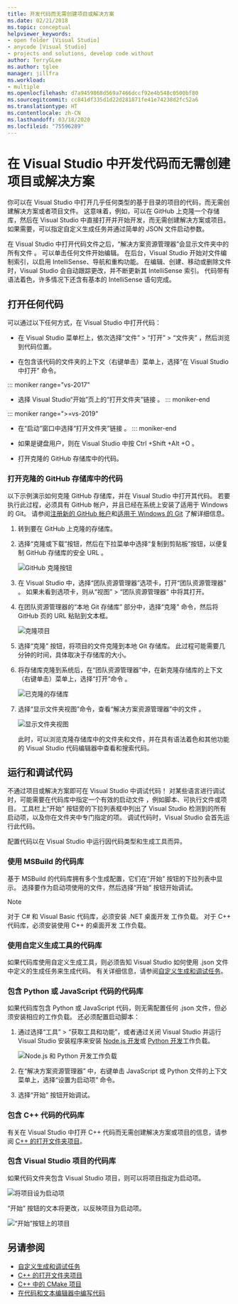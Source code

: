 ```yaml
---
title: 开发代码而无需创建项目或解决方案
ms.date: 02/21/2018
ms.topic: conceptual
helpviewer_keywords:
- open folder [Visual Studio]
- anycode [Visual Studio]
- projects and solutions, develop code without
author: TerryGLee
ms.author: tglee
manager: jillfra
ms.workload:
- multiple
ms.openlocfilehash: d7a9459868d569a7466dccf92e4b548c0500bf80
ms.sourcegitcommit: cc841df335d1d22d281871fe41e74238d2fc52a6
ms.translationtype: HT
ms.contentlocale: zh-CN
ms.lasthandoff: 03/18/2020
ms.locfileid: "75596289"
---
```

# <a name="develop-code-in-visual-studio-without-projects-or-solutions"></a>在 Visual Studio 中开发代码而无需创建项目或解决方案

你可以在 Visual Studio 中打开几乎任何类型的基于目录的项目的代码，而无需创建解决方案或者项目文件。 这意味着，例如，可以在 GitHub 上克隆一个存储库，然后在 Visual Studio 中直接打开并开始开发，而无需创建解决方案或项目。 如果需要，可以指定自定义生成任务并通过简单的 JSON 文件启动参数。

在 Visual Studio 中打开代码文件之后，“解决方案资源管理器”会显示文件夹中的所有文件  。 可以单击任何文件开始编辑。 在后台，Visual Studio 开始对文件编制索引，以启用 IntelliSense、导航和重构功能。 在编辑、创建、移动或删除文件时，Visual Studio 会自动跟踪更改，并不断更新其 IntelliSense 索引。 代码带有语法着色，许多情况下还含有基本的 IntelliSense 语句完成。

## <a name="open-any-code"></a>打开任何代码

可以通过以下任何方式，在 Visual Studio 中打开代码：

- 在 Visual Studio 菜单栏上，依次选择“文件”   > “打开”   > “文件夹”  ，然后浏览到代码位置。

- 在包含该代码的文件夹的上下文（右键单击）菜单上，选择“在 Visual Studio 中打开”  命令。

::: moniker range="vs-2017"
- 选择 Visual Studio“开始”页上的“打开文件夹”链接   。
::: moniker-end

::: moniker range=">=vs-2019"
- 在“启动”窗口中选择“打开文件夹”链接  。
::: moniker-end

- 如果是键盘用户，则在 Visual Studio 中按 Ctrl  +Shift  +Alt  +O  。

- 打开克隆的 GitHub 存储库中的代码。

### <a name="to-open-code-from-a-cloned-github-repo"></a>打开克隆的 GitHub 存储库中的代码

以下示例演示如何克隆 GitHub 存储库，并在 Visual Studio 中打开其代码。 若要执行此过程，必须具有 GitHub 帐户，并且已经在系统上安装了适用于 Windows 的 Git。 请参阅[注册新的 GitHub 帐户](https://help.github.com/articles/signing-up-for-a-new-github-account/)和[适用于 Windows 的 Git](https://git-for-windows.github.io/) 了解详细信息。

1. 转到要在 GitHub 上克隆的存储库。

1. 选择“克隆或下载”按钮，然后在下拉菜单中选择“复制到剪贴板”按钮，以便复制 GitHub 存储库的安全 URL   。

   ![GitHub 克隆按钮](./media/VSIDE_Code_Clone.png)

1. 在 Visual Studio 中，选择“团队资源管理器”选项卡，打开“团队资源管理器”   。 如果未看到选项卡，则从“视图”   > “团队资源管理器”  中将其打开。

1. 在团队资源管理器的“本地 Git 存储库”  部分中，选择“克隆”  命令，然后将 GitHub 页的 URL 粘贴到文本框。

   ![克隆项目](./media/VSIDE_Code_Clone2.png)

1. 选择“克隆”  按钮，将项目的文件克隆到本地 Git 存储库。 此过程可能需要几分钟的时间，具体取决于存储库的大小。

1. 将存储库克隆到系统后，在“团队资源管理器”中，在新克隆存储库的上下文（右键单击）菜单上，选择“打开”命令   。

   ![已克隆的存储库](./media/VSIDE_Code_Clone3.png)

1. 选择“显示文件夹视图”命令，查看“解决方案资源管理器”中的文件   。

   ![显示文件夹视图](./media/VSIDE_Code_Clone3_show.png)

   此时，可以浏览克隆存储库中的文件夹和文件，并在具有语法着色和其他功能的 Visual Studio 代码编辑器中查看和搜索代码。

## <a name="run-and-debug-your-code"></a>运行和调试代码

不通过项目或解决方案即可在 Visual Studio 中调试代码！ 对某些语言进行调试时，可能需要在代码库中指定一个有效的启动文件  ，例如脚本、可执行文件或项目。 工具栏上“开始”  按钮旁的下拉列表框中列出了 Visual Studio 检测到的所有启动项，以及你在文件夹中专门指定的项。 调试代码时，Visual Studio 会首先运行此代码。

配置代码以在 Visual Studio 中运行因代码类型和生成工具而异。

### <a name="codebases-that-use-msbuild"></a>使用 MSBuild 的代码库

基于 MSBuild 的代码库拥有多个生成配置，它们在“开始”  按钮的下拉列表中显示。 选择要作为启动项使用的文件，然后选择“开始”  按钮开始调试。

> [!NOTE]
> 对于 C# 和 Visual Basic 代码库，必须安装 .NET 桌面开发  工作负载。 对于 C++ 代码库，必须安装使用 C++ 的桌面开发  工作负载。

### <a name="codebases-that-use-custom-build-tools"></a>使用自定义生成工具的代码库

如果代码库使用自定义生成工具，则必须告知 Visual Studio 如何使用 .json 文件中定义的生成任务来生成代码。 有关详细信息，请参阅[自定义生成和调试任务](../ide/customize-build-and-debug-tasks-in-visual-studio.md)。

### <a name="codebases-that-contain-python-or-javascript-code"></a>包含 Python 或 JavaScript 代码的代码库

如果代码库包含 Python 或 JavaScript 代码，则无需配置任何 .json  文件，但必须安装相应的工作负载。 还必须配置启动脚本：

1. 通过选择“工具” > “获取工具和功能”，或者通过关闭 Visual Studio 并运行 Visual Studio 安装程序来安装 [Node.js 开发](https://visualstudio.microsoft.com/vs/node-js/)或 [Python 开发](https://visualstudio.microsoft.com/vs/python/)工作负载。

   ![Node.js 和 Python 开发工作负载](media/python_nodejs_workloads.png)

1. 在“解决方案资源管理器”  中，右键单击 JavaScript 或 Python 文件的上下文菜单上，选择“设置为启动项”  命令。

1. 选择“开始”  按钮开始调试。

### <a name="codebases-that-contain-c-code"></a>包含 C++ 代码的代码库

有关在 Visual Studio 中打开 C++ 代码而无需创建解决方案或项目的信息，请参阅 [C++ 的打开文件夹项目](/cpp/build/open-folder-projects-cpp)。

### <a name="codebases-that-contain-a-visual-studio-project"></a>包含 Visual Studio 项目的代码库

如果代码文件夹包含 Visual Studio 项目，则可以将项目指定为启动项。

![将项目设为启动项](media/customize-set-project-as-startup-item.png)

“开始”  按钮的文本将更改，以反映项目为启动项。

![“开始”按钮上的项目](media/customize-start-button-project.png)

## <a name="see-also"></a>另请参阅

- [自定义生成和调试任务](../ide/customize-build-and-debug-tasks-in-visual-studio.md)
- [C++ 的打开文件夹项目](/cpp/build/open-folder-projects-cpp)
- [C++ 中的 CMake 项目](/cpp/build/cmake-projects-in-visual-studio)
- [在代码和文本编辑器中编写代码](../ide/writing-code-in-the-code-and-text-editor.md)
